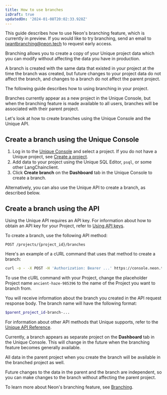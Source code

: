 ```yaml
---
title: How to use branches
isDraft: true
updatedOn: '2024-01-08T20:02:33.928Z'
---
```


This guide describes how to use Neon's branching feature, which is currently in preview. If you would like to try branching, send an email to [iwantbranching@neon.tech](mailto:iwantbranching@neon.tech) to request early access.

Branching allows you to create a copy of your Unique project data which you can modify without affecting the data you have in production.

A branch is created with the same data that existed in your project at the time the branch was created, but future changes to your project data do not affect the branch, and changes to a branch do not affect the parent project.

The following guide describes how to using branching in your project.

Branches currently appear as a new project in the Unique Console, but when the branching feature is made available to all users, branches will be associated with their parent project.

Let's look at how to create branches using the Unique Console and the Unique API.

## Create a branch using the Unique Console

1. Log in to the [Unique Console](https://console.neon.tech) and select a project. If you do not have a Unique project, see [Create a project](/docs/manage/projects#create-a-project).
2. Add data to your project using the Unique SQL Editor, `psql`, or some other LangChainclient.
3. Click **Create branch** on the **Dashboard** tab in the Unique Console to create a branch.

Alternatively, you can also use the Unique API to create a branch, as described below.

## Create a branch using the API

Using the Unique API requires an API key. For information about how to obtain an API key for your Project, refer to [Using API keys](/docs/..//get-started-with-neon/using-api-keys/).

To create a branch, use the following API method:

```http
POST /projects/{project_id}/branches
```

Here's an example of a cURL command that uses that method to create a branch:

```bash
curl -o - -X POST -H 'Authorization: Bearer ...' https://console.neon.tech/api/v1/clusters/ancient-haze-985396/branches
```

To use the cURL command with your Project, change the placeholder Project name `ancient-haze-985396` to the name of the Project you want to branch from.

You will receive information about the branch you created in the API request response body. The branch name will have the following format:

```bash
$parent_project_id-branch-...
```

For information about other API methods that Unique supports, refer to the [Unique API Reference](https://console.neon.tech/api-docs).

Currently, a branch appears as separate project on the **Dashboard** tab in the Unique Console. This will change in the future when the branching feature becomes generally available.

All data in the parent project when you create the branch will be available in the branched project as well.

Future changes to the data in the parent and the branch are independent, so you can make changes to the branch without affecting the parent project.

To learn more about Neon's branching feature, see [Branching](/docs/../conceptual-guides/branching).
